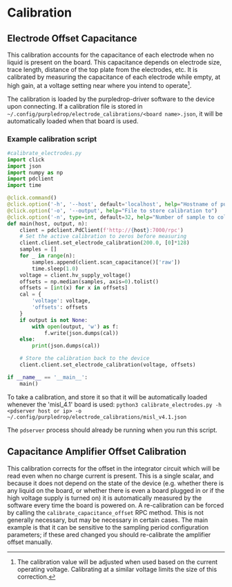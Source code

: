 # Calibration

## Electrode Offset Capacitance

This calibration accounts for the capacitance of each electrode when no liquid
is present on the board. This capacitance depends on electrode size, trace
length, distance of the top plate from the electrodes, etc. It is calibrated
by measuring the capacitance of each electrode while empty, at high gain, at
a voltage setting near where you intend to operate[^voltage].

The calibration is loaded by the purpledrop-driver software to the device upon
connecting. If a calibration file is stored in 
`~/.config/purpledrop/electrode_calibrations/<board name>.json`, it will be 
automatically loaded when that board is used. 

### Example calibration script

```python
#calibrate_electrodes.py
import click
import json
import numpy as np
import pdclient
import time

@click.command()
@click.option('-h', '--host', default='localhost', help="Hostname of purpledrop")
@click.option('-o', '--output', help="File to store calibration to")
@click.option('-n', type=int, default=32, help="Number of sample to collect")
def main(host, output, n):
    client = pdclient.PdClient(f'http://{host}:7000/rpc')
    # Set the active calibration to zeros before measuring
    client.client.set_electrode_calibration(200.0, [0]*128)
    samples = []
    for _ in range(n):
        samples.append(client.scan_capacitance()['raw'])
        time.sleep(1.0)
    voltage = client.hv_supply_voltage()
    offsets = np.median(samples, axis=0).tolist()
    offsets = [int(x) for x in offsets]
    cal = {
        'voltage': voltage,
        'offsets': offsets
    }
    if output is not None:
        with open(output, 'w') as f:
            f.write(json.dumps(cal))
    else:
        print(json.dumps(cal))

    # Store the calibration back to the device
    client.client.set_electrode_calibration(voltage, offsets)

if __name__ == '__main__':
    main()
```

To take a calibration, and store it so that it will be automatically loaded
whenever the 'misl_4.1' board is used: 
`python3 calibrate_electrodes.py -h <pdserver host or ip> -o ~/.config/purpledrop/electrode_calibrations/misl_v4.1.json`

The `pdserver` process should already be running when you run this script.

[^voltage]: The calibration value will be adjusted when used based on the 
current operating voltage. Calibrating at a similar voltage limits the size of
this correction.

## Capacitance Amplifier Offset Calibration

This calibration corrects for the offset in the integrator circuit which will
be read even when no charge current is present. This is a single scalar, and
because it does not depend on the state of the device (e.g. whether there
is any liquid on the board, or whether there is even a board plugged in or if
the high voltage supply is turned on) it is automatically measured by the
software every time the board is powered on. A re-calibration can be forced
by calling the `calibrate_capacitance_offset` RPC method. This is not 
generally necessary, but may be necessary in certain cases. The main example
is that it can be sensitive to the sampling period configuration parameters;
if these ared changed you should re-calibrate the amplifier offset manually.
